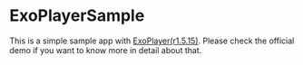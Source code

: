# ExoPlayerSample
This is a simple sample app with [ExoPlayer(r1.5.15)](https://github.com/google/ExoPlayer).
Please check the official demo if you want to know more in detail about that.
